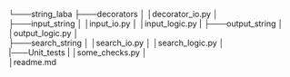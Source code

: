 └───string_laba
    ├───decorators
    │   │decorator_io.py
    │   
    ├───input_string
    │   │input_io.py
    │   │input_logic.py
    |
    ├───output_string
    │   │output_logic.py
    │   
    ├───search_string
    │   │search_io.py
    │   │search_logic.py
    │   
    |───Unit_tests
    |   │some_checks.py
    │   
    │readme.md